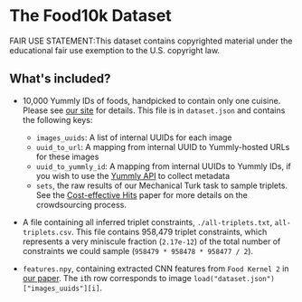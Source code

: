 The Food10k Dataset
===================

FAIR USE STATEMENT:This dataset contains copyrighted material under
the educational fair use exemption to the U.S. copyright law.

What's included?
----------------

- 10,000 Yummly IDs of foods, handpicked to contain only one cuisine.
  Please see [our site][companionsite] for details. This file is in
  `dataset.json` and contains the following keys:
  - `images_uuids`: A list of internal UUIDs for each image
  - `uuid_to_url`: A mapping from internal UUID to Yummly-hosted URLs for these images
  - `uuid_to_yummly_id`: A mapping from internal UUIDs to Yummly IDs, if you wish to use the [Yummly API](https://developer.yummly.com/) to collect metadata
  - `sets`, the raw results of our Mechanical Turk task to sample triplets. See the [Cost-effective Hits][cost-effective-hits] paper for more details on the crowdsourcing process.

- A file containing all inferred triplet constraints, `./all-triplets.txt`,
  `all-triplets.csv`. This file contains 958,479 triplet constraints,
  which represents a very miniscule fraction (`2.17e-12`) of the total
  number of constraints we could sample (`958479 * 958478 * 958477 / 2`).

- `features.npy`, containing extracted CNN features from `Food Kernel
  2` in [our paper][companionsite]. The `i`th row corresponds to image `load("dataset.json")["images_uuids"][i]`.

[companionsite]: http://vision.cornell.edu/se3/projects/concept-embeddings/
[cost-effective-hits]: http://arxiv.org/abs/1404.3291
